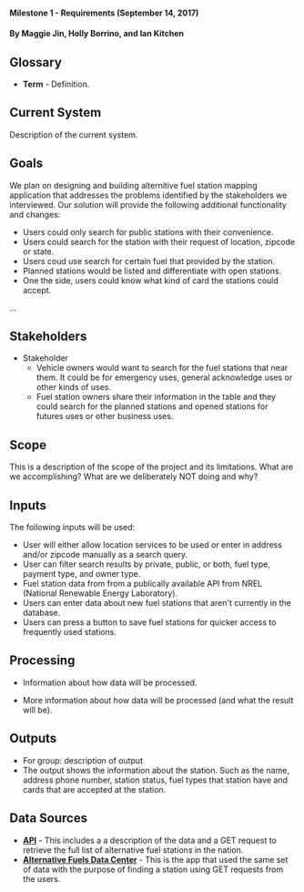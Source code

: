 #### Milestone 1 - Requirements (September 14, 2017)
#### By Maggie Jin, Holly Borrino, and Ian Kitchen 



## Glossary

* __Term__ - Definition.


## Current System

Description of the current system.


## Goals

We plan on designing and building alternitive fuel station mapping application that addresses the problems identified by the stakeholders we interviewed. Our solution will provide the following additional functionality and changes:
* Users could only search for public stations with their convenience.
* Users could search for the station with their request of location, zipcode or state.
* Users coud use search for certain fuel that provided by the station. 
* Planned stations would be listed and differentiate with open stations.
* One the side, users could know what kind of card the stations could accept.

...

## Stakeholders

* Stakeholder
    * Vehicle owners would want to search for the fuel stations that near them. It could be for emergency uses, general acknowledge uses or other kinds of uses.
    * Fuel station owners share their information in the table and they could search for the planned stations and opened stations for futures uses or other business uses. 
    
    
## Scope

This is a description of the scope of the project and its limitations. What are we accomplishing? What are we deliberately NOT doing and why?


## Inputs

The following inputs will be used:

* User will either allow location services to be used or enter in address and/or zipcode manually as a search query.
* User can filter search results by private, public, or both, fuel type, payment type, and owner type.
* Fuel station data from from a publically available API from NREL (National Renewable Energy Laboratory).
* Users can enter data about new fuel stations that aren't currently in the database.
* Users can press a button to save fuel stations for quicker access to frequently used stations.


## Processing

* Information about how data will be processed.

* More information about how data will be processed (and what the result will be).


## Outputs

* For group: description of output
* The output shows the information about the station. Such as the name, address phone number, station status, fuel types that station have and cards that are accepted at the station.


## Data Sources

* __[API](https://developer.nrel.gov/docs/transportation/alt-fuel-stations-v1/all/)__ - This includes a a description of the data and a GET request to retrieve the full list of alternative fuel stations in the nation.
* __[Alternative Fuels Data Center](http://bit.ly/2eZh0EH)__ - This is the app that used the same set of data with the purpose of finding a station using GET requests from the users.
